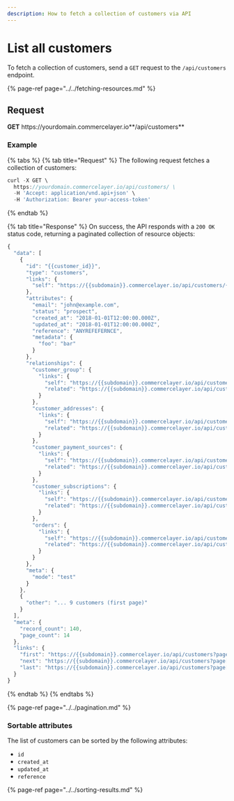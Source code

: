 ```yaml
---
description: How to fetch a collection of customers via API
---
```


# List all customers

To fetch a collection of customers, send a `GET` request to the `/api/customers` endpoint.

{% page-ref page="../../fetching-resources.md" %}

## Request

**GET** https://<i></i>yourdomain.commercelayer.io**/api/customers**

### **Example**

{% tabs %}
{% tab title="Request" %}
The following request fetches a collection of customers:

```javascript
curl -X GET \
  https://yourdomain.commercelayer.io/api/customers/ \
  -H 'Accept: application/vnd.api+json' \
  -H 'Authorization: Bearer your-access-token'
```
{% endtab %}

{% tab title="Response" %}
On success, the API responds with a `200 OK` status code, returning a paginated collection of resource objects:

```javascript
{
  "data": [
    {
      "id": "{{customer_id}}",
      "type": "customers",
      "links": {
        "self": "https://{{subdomain}}.commercelayer.io/api/customers/{{customer_id}}"
      },
      "attributes": {
        "email": "john@example.com",
        "status": "prospect",
        "created_at": "2018-01-01T12:00:00.000Z",
        "updated_at": "2018-01-01T12:00:00.000Z",
        "reference": "ANYREFEFERNCE",
        "metadata": {
          "foo": "bar"
        }
      },
      "relationships": {
        "customer_group": {
          "links": {
            "self": "https://{{subdomain}}.commercelayer.io/api/customers/{{customer_id}}/relationships/customer_group",
            "related": "https://{{subdomain}}.commercelayer.io/api/customers/{{customer_id}}/customer_group"
          }
        },
        "customer_addresses": {
          "links": {
            "self": "https://{{subdomain}}.commercelayer.io/api/customers/{{customer_id}}/relationships/customer_addresses",
            "related": "https://{{subdomain}}.commercelayer.io/api/customers/{{customer_id}}/customer_addresses"
          }
        },
        "customer_payment_sources": {
          "links": {
            "self": "https://{{subdomain}}.commercelayer.io/api/customers/{{customer_id}}/relationships/customer_payment_sources",
            "related": "https://{{subdomain}}.commercelayer.io/api/customers/{{customer_id}}/customer_payment_sources"
          }
        },
        "customer_subscriptions": {
          "links": {
            "self": "https://{{subdomain}}.commercelayer.io/api/customers/{{customer_id}}/relationships/customer_subscriptions",
            "related": "https://{{subdomain}}.commercelayer.io/api/customers/{{customer_id}}/customer_subscriptions"
          }
        },
        "orders": {
          "links": {
            "self": "https://{{subdomain}}.commercelayer.io/api/customers/{{customer_id}}/relationships/orders",
            "related": "https://{{subdomain}}.commercelayer.io/api/customers/{{customer_id}}/orders"
          }
        }
      },
      "meta": {
        "mode": "test"
      }
    },
    {
      "other": "... 9 customers (first page)"
    }
  ],
  "meta": {
    "record_count": 140,
    "page_count": 14
  },
  "links": {
    "first": "https://{{subdomain}}.commercelayer.io/api/customers?page[number]=1&page[size]=10",
    "next": "https://{{subdomain}}.commercelayer.io/api/customers?page[number]=2&page[size]=10",
    "last": "https://{{subdomain}}.commercelayer.io/api/customers?page[number]=14&page[size]=10"
  }
}
```
{% endtab %}
{% endtabs %}

{% page-ref page="../../pagination.md" %}

### Sortable attributes

The list of customers can be sorted by the following attributes:

* `id`
* `created_at`
* `updated_at`
* `reference`

{% page-ref page="../../sorting-results.md" %}
